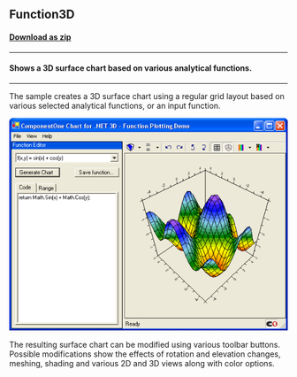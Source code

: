 ## Function3D
#### [Download as zip](https://minhaskamal.github.io/DownGit/#/home?url=https://github.com/GrapeCity/ComponentOne-WinForms-Samples/tree/master/NetFramework\Charts\VB\Function3D)
____
#### Shows a 3D surface chart based on various analytical functions.
____
The sample creates a 3D surface chart using a regular grid layout based on various selected analytical functions, or an input function.

![screenshot](screenshot.png)

The resulting surface chart can be modified using various toolbar buttons.
Possible modifications show the effects of rotation and elevation changes, meshing, shading and various 2D and 3D views along with color options.